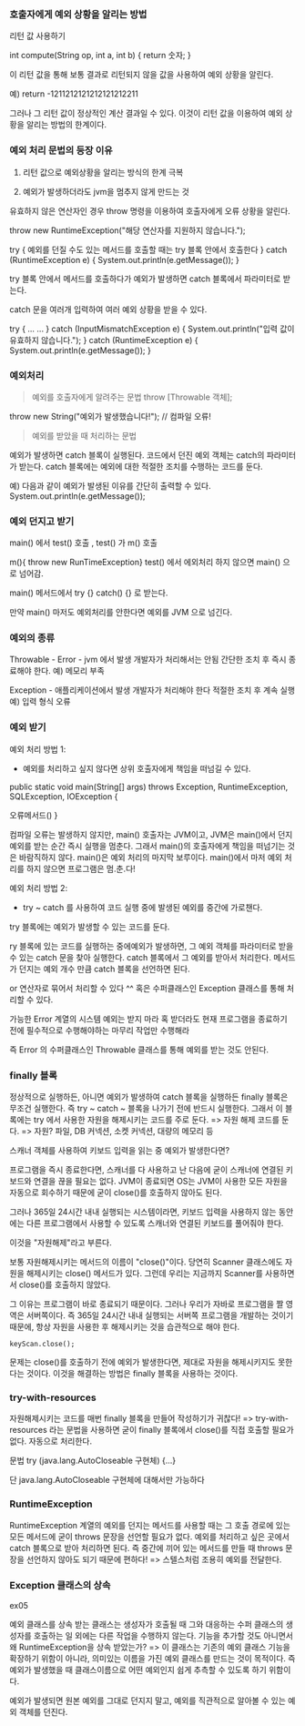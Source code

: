 ### 호출자에게 예외 상황을 알리는 방법 

리턴 값 사용하기

int compute(String op, int a, int b) {
    return 숫자;
}

이 리턴 값을 통해 보통 결과로 리턴되지 않을 값을 사용하여 예외 상황을 알린다.

예) return -1211212121212121212211

그러나 그 리턴 값이 정상적인 계산 결과일 수 있다. 이것이 리턴 값을 이용하여 예외 상황을 알리는 방법의 한계이다.

### 예외 처리 문법의 등장 이유

1. 리턴 값으로 예외상황을 알리는 방식의 한계 극복

2. 예외가 발생하더라도 jvm을 멈추지 않게 만드는 것

유효하지 않은 연산자인 경우 throw 명령을 이용하여 호출자에게 오류 상황을 알린다.

throw new RuntimeException("해당 연산자를 지원하지 않습니다.");

try { 예외를 던질 수도 있는 메서드를 호출할 때는 try 블록 안에서 호출한다
} catch (RuntimeException e) {
System.out.println(e.getMessage());
    }

try 블록 안에서 메서드를 호출하다가 예외가 발생하면 catch 블록에서 파라미터로 받는다.

catch 문을 여러개 입력하여 여러 예외 상황을 받을 수 있다.

 try {
     ...
     ...
      } catch (InputMismatchException e) {
        System.out.println("입력 값이 유효하지 않습니다.");
      } catch (RuntimeException e) {
        System.out.println(e.getMessage());
      } 

### 예외처리

> 예외를 호출자에게 알려주는 문법
throw [Throwable 객체];

throw new String("예외가 발생했습니다!"); // 컴파일 오류!

> 예외를 받았을 때 처리하는 문법

예외가 발생하면 catch 블록이 실행된다.
코드에서 던진 예외 객체는 catch의 파라미터가 받는다.
catch 블록에는 예외에 대한 적절한 조치를 수행하는 코드를 둔다.

예) 다음과 같이 예외가 발생된 이유를 간단히 출력할 수 있다.
System.out.println(e.getMessage());

### 예외 던지고 받기

main() 에서 test() 호출 , test() 가 m() 호출

m(){ throw new RunTimeException}
test() 에서 에외처리 하지 않으면 main() 으로 넘어감.

main() 메서드에서 try {} catch() {} 로 받는다.

만약 main() 마저도 예외처리를 안한다면 예외를 JVM 으로 넘긴다.

### 예외의 종류

Throwable -
Error - jvm 에서 발생
        개발자가 처리해서는 안됨
        간단한 조치 후 즉시 종료해야 한다.
예) 메모리 부족

Exception - 애플리케이션에서 발생
            개발자가 처리해야 한다
            적절한 조치 후 계속 실행
예) 입력 형식 오류

### 예외 받기

예외 처리 방법 1:
- 예외를 처리하고 싶지 않다면 상위 호출자에게 책임을 떠넘길 수 있다.

public static void main(String[] args) throws Exception, RuntimeException, SQLException, IOException {

오류메서드()
}

컴파일 오류는 발생하지 않지만, main() 호출자는 JVM이고, JVM은 main()에서 던지 예외를 받는 순간 즉시 실행을 멈춘다.
그래서 main()의 호출자에게 책임을 떠넘기는 것은 바람직하지 않다.
main()은 예외 처리의 마지막 보루이다.
main()에서 마저 예외 처리를 하지 않으면 프로그램은 멈.춘.다!

예외 처리 방법 2:
- try ~ catch 를 사용하여 코드 실행 중에 발생된 예외를 중간에 가로챈다.

try 블록에는 예외가 발생할 수 있는 코드를 둔다.

ry 블록에 있는 코드를 실행하는 중에예외가 발생하면, 그 예외 객체를 파라미터로 받을 수 있는 catch 문을 찾아 실행한다.
catch 블록에서 그 예외를 받아서 처리한다.
메서드가 던지는 예외 개수 만큼 catch 블록을 선언하면 된다.

or 연산자로 묶어서 처리할 수 있다 ^^
혹은 수퍼클래스인 Exception 클래스를 통해 처리할 수 있다.

가능한 Error 계열의 시스템 예외는 받지 마라
혹 받더라도 현재 프로그램을 종료하기 전에 필수적으로 수행해야하는 마무리 작업만 수행해라

즉 Error 의 수퍼클래스인 Throwable 클래스를 통해 예외를 받는 것도 안된다.

### finally 블록

정상적으로 실행하든, 아니면 예외가 발생하여 catch 블록을 실행하든 finally 블록은 무조건 실행한다.
즉 try ~ catch ~ 블록을 나가기 전에 반드시 실행한다.
그래서 이 블록에는 try 에서 사용한 자원을 해제시키는 코드를 주로 둔다.
=> 자원 해제 코드를 둔다.
=> 자원? 파일, DB 커넥션, 소켓 커넥션, 대량의 메모리 등

스캐너 객체를 사용하여 키보드 입력을 읽는 중 예외가 발생한다면?

프로그램을 즉시 종료한다면, 스캐너를 다 사용하고 난 다음에 굳이 스캐너에 연결된 키보드와 연결을 끊을 필요는 없다.
JVM이 종료되면 OS는 JVM이 사용한 모든 자원을 자동으로 회수하기 때문에 굳이 close()를 호출하지 않아도 된다.

그러나 365일 24시간 내내 실행되는 시스템이라면, 키보드 입력을 사용하지 않는 동안에는 다른 프로그램에서 사용할 수 있도록
스캐너와 연결된 키보드를 풀어줘야 한다.

이것을 "자원해제"라고 부른다.

보통 자원해제시키는 메서드의 이름이 "close()"이다.
당연히 Scanner 클래스에도 자원을 해제시키는 close() 메서드가 있다.
그런데 우리는 지금까지 Scanner를 사용하면서 close()를 호출하지 않았다.

그 이유는 프로그램이 바로 종료되기 때문이다.
그러나 우리가 자바로 프로그램을 짤 영역은 서버쪽이다.
즉 365일 24시간 내내 실행되는 서버쪽 프로그램을 개발하는 것이기 때문에, 항상 자원을 사용한 후 해제시키는 것을 습관적으로 해야 한다.

    keyScan.close();

문제는 close()를 호출하기 전에 예외가 발생한다면, 제대로 자원을 해제시키지도 못한다는 것이다.
이것을 해결하는 방법은 finally 블록을 사용하는 것이다.

### try-with-resources
자원해제시키는 코드를 매번 finally 블록을 만들어 작성하기가 귀찮다!
=> try-with-resources 라는 문법을 사용하면 굳이 finally 블록에서 close()를 직접 호출할 필요가 없다. 자동으로 처리한다.

문법
try (java.lang.AutoCloseable 구현체) {...}

단 java.lang.AutoCloseable 구현체에 대해서만 가능하다

### RuntimeException

RuntimeException 계열의 예외를 던지는 메서드를 사용할 때는
그 호출 경로에 있는 모든 메서드에 굳이 throws 문장을 선언할 필요가 없다.
예외를 처리하고 싶은 곳에서 catch 블록으로 받아 처리하면 된다.
즉 중간에 끼어 있는 메서드를 만들 때 throws 문장을 선언하지 않아도 되기 때문에 편하다!
=> 스텔스처럼 조용히 예외를 전달한다.

### Exception 클래스의 상속
ex05

예외 클래스를 상속 받는 클래스는 생성자가 호출될 때 그와 대응하는 수퍼 클래스의 생성자를 호출하는 일 외에는 다른 작업을 수행하지 않는다.
기능을 추가할 것도 아니면서 왜 RuntimeException을 상속 받았는가?
=> 이 클래스는 기존의 예외 클래스 기능을 확장하기 위함이 아니라, 의미있는 이름을 가진 예외 클래스를 만드는 것이 목적이다.
즉 예외가 발생했을 때 클래스이름으로 어떤 예외인지 쉽게 추측할 수 있도록 하기 위함이다.

예외가 발생되면 원본 예외를 그대로 던지지 말고, 예외를 직관적으로 알아볼 수 있는 예외 객체를 던진다.


